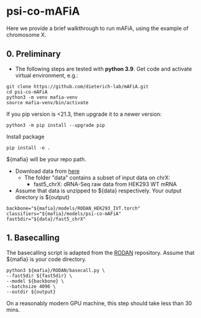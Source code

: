 # psi-co-mAFiA

Here we provide a brief walkthrough to run mAFiA, using the example of chromosome X.

## 0. Preliminary
- The following steps are tested with **python 3.9**.
  Get code and activate virtual environment, e.g.:
```
git clone https://github.com/dieterich-lab/mAFiA.git
cd psi-co-mAFiA
python3 -m venv mafia-venv
source mafia-venv/bin/activate
```
If you pip version is <21.3, then upgrade it to a newer version:
```
python3 -m pip install --upgrade pip
```
Install package
```
pip install -e .
```
${mafia} will be your repo path.
- Download data from [here](https://zenodo.org/record/8321727)
    - The folder "data" contains a subset of input data on chrX:
        - fast5_chrX: dRNA-Seq raw data from HEK293 WT mRNA
- Assume that data is unzipped to ${data} respectively. Your output directory is ${output}
```
backbone="${mafia}/models/RODAN_HEK293_IVT.torch"
classifiers="${mafia}/models/psi-co-mAFiA"
fast5dir="${data}/fast5_chrX"
```

## 1. Basecalling
The basecalling script is adapted from the [RODAN](https://github.com/biodlab/RODAN) repository. Assume that ${mafia} is your code directory.
```
python3 ${mafia}/RODAN/basecall.py \
--fast5dir ${fast5dir} \
--model ${backbone} \
--batchsize 4096 \
--outdir ${output}
```
On a reasonably modern GPU machine, this step should take less than 30 mins.
